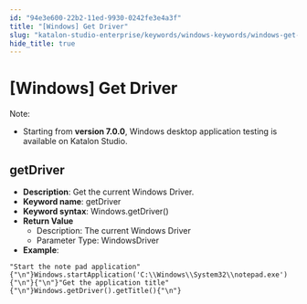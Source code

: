 ```yaml
---
id: "94e3e600-22b2-11ed-9930-0242fe3e4a3f"
title: "[Windows] Get Driver"
slug: "katalon-studio-enterprise/keywords/windows-keywords/windows-get-driver"
hide_title: true
---
```


# <a id="id_0" class="anchor_top_offset"/><a id="ariaid-title1" class="anchor_top_offset"/>[Windows] Get Driver

              
<div xmlns="http://www.w3.org/1999/xhtml" className="note note note_note" id="id_0__id"><span className="note__title">Note:</span> 
  <ul className="ul"><li className="li"><p className="p">Starting from <strong className="ph b">version 7.0.0</strong>, Windows desktop
        application testing is available on Katalon Studio.</p></li></ul>
</div>
      

## <a id="id_0__id_1" class="anchor_top_offset"/>getDriver

              
<ul xmlns="http://www.w3.org/1999/xhtml" className="ul"><li className="li">     <strong className="ph b">Description</strong>: Get the current Windows     Driver.</li><li className="li">     <strong className="ph b">Keyword name</strong>: getDriver</li><li className="li">     <strong className="ph b">Keyword syntax</strong>: Windows.getDriver()</li><li className="li">     <strong className="ph b">Return Value</strong>     <ul className="ul"><li className="li">Description: The current Windows Driver</li><li className="li">Parameter Type: WindowsDriver</li></ul>   </li><li className="li">     <strong className="ph b">Example</strong>:</li></ul> 
              
<pre xmlns="http://www.w3.org/1999/xhtml" className="pre codeblock"><code>"Start the note pad application"{"\n"}Windows.startApplication('C:\\Windows\\System32\\notepad.exe'){"\n"}{"\n"}"Get the application title"{"\n"}Windows.getDriver().getTitle(){"\n"}</code></pre> 
            
